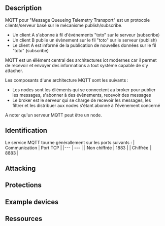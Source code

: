 ## Description

MQTT pour "Message Queueing Telemetry Transport" est un protocole clients/serveur basé sur le mécanisme publish/subscribe.

- Un client A s'abonne à fil d'évènements "toto" sur le serveur (subscribe)
- Un client B publie un évènement sur le fil "toto" sur le serveur (publish)
- Le client A est informé de la publication de nouvelles données sur le fil "toto" (subscribe)

MQTT est un éllément central des architectures iot modernes car il permet de recevoir et envoyer des informations a tout système capable de s'y attacher.

Les composants d'une architecture MQTT sont les suivants :

- Les nodes sont les élléments qui se connectent au broker pour publier les messages, s'abonner à des évènements, recevoir des messages
- Le broker est le serveur qui se charge de recevoir les messages, les filtrer et les distribuer aux nodes s'étant abonné à l'évènement concerné

A noter qu'un serveur MQTT peut être un node.

## Identification

Le service MQTT tourne générallement sur les ports suivants :
| Communication | Port TCP |
|--- | --- |
| Non chiffrée | 1883 |
| Chiffrée | 8883 |

## Attacking

## Protections

## Example devices

## Ressources
